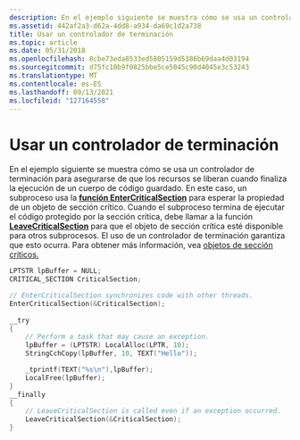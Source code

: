 ```yaml
---
description: En el ejemplo siguiente se muestra cómo se usa un controlador de terminación para asegurarse de que los recursos se liberan cuando finaliza la ejecución de un cuerpo de código guardado.
ms.assetid: 442af2a3-d62a-4dd8-a934-da69c1d2a738
title: Usar un controlador de terminación
ms.topic: article
ms.date: 05/31/2018
ms.openlocfilehash: 8cbe73eda8533ed5805159d5386b69daa4d03194
ms.sourcegitcommit: d75fc10b9f0825bbe5ce5045c90d4045e3c53243
ms.translationtype: MT
ms.contentlocale: es-ES
ms.lasthandoff: 09/13/2021
ms.locfileid: "127164558"
---
```

# <a name="using-a-termination-handler"></a>Usar un controlador de terminación

En el ejemplo siguiente se muestra cómo se usa un controlador de terminación para asegurarse de que los recursos se liberan cuando finaliza la ejecución de un cuerpo de código guardado. En este caso, un subproceso usa la [**función EnterCriticalSection**](/windows/win32/api/synchapi/nf-synchapi-entercriticalsection) para esperar la propiedad de un objeto de sección crítico. Cuando el subproceso termina de ejecutar el código protegido por la sección crítica, debe llamar a la función [**LeaveCriticalSection**](/windows/win32/api/synchapi/nf-synchapi-leavecriticalsection) para que el objeto de sección crítica esté disponible para otros subprocesos. El uso de un controlador de terminación garantiza que esto ocurra. Para obtener más información, vea [objetos de sección críticos.](../sync/critical-section-objects.md)


```C++
LPTSTR lpBuffer = NULL; 
CRITICAL_SECTION CriticalSection; 

// EnterCriticalSection synchronizes code with other threads. 
EnterCriticalSection(&CriticalSection); 
 
__try 
{ 
    // Perform a task that may cause an exception. 
    lpBuffer = (LPTSTR) LocalAlloc(LPTR, 10); 
    StringCchCopy(lpBuffer, 10, TEXT("Hello"));

    _tprintf(TEXT("%s\n"),lpBuffer); 
    LocalFree(lpBuffer); 
} 
__finally 
{ 
    // LeaveCriticalSection is called even if an exception occurred. 
    LeaveCriticalSection(&CriticalSection); 
}
```



 

 
